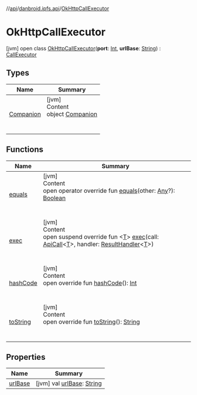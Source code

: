 //[api](../../index.md)/[danbroid.ipfs.api](../index.md)/[OkHttpCallExecutor](index.md)



# OkHttpCallExecutor  
 [jvm] open class [OkHttpCallExecutor](index.md)(**port**: [Int](https://kotlinlang.org/api/latest/jvm/stdlib/kotlin/-int/index.html), **urlBase**: [String](https://kotlinlang.org/api/latest/jvm/stdlib/kotlin/-string/index.html)) : [CallExecutor](../-call-executor/index.md)   


## Types  
  
|  Name|  Summary| 
|---|---|
| [Companion](-companion/index.md)| [jvm]  <br>Content  <br>object [Companion](-companion/index.md)  <br><br><br>


## Functions  
  
|  Name|  Summary| 
|---|---|
| [equals](../-types/-config/-config-change/index.md#kotlin/Any/equals/#kotlin.Any?/PointingToDeclaration/)| [jvm]  <br>Content  <br>open operator override fun [equals](../-types/-config/-config-change/index.md#kotlin/Any/equals/#kotlin.Any?/PointingToDeclaration/)(other: [Any](https://kotlinlang.org/api/latest/jvm/stdlib/kotlin/-any/index.html)?): [Boolean](https://kotlinlang.org/api/latest/jvm/stdlib/kotlin/-boolean/index.html)  <br><br><br>
| [exec](exec.md)| [jvm]  <br>Content  <br>open suspend override fun <[T](exec.md)> [exec](exec.md)(call: [ApiCall](../-api-call/index.md)<[T](exec.md)>, handler: [ResultHandler](../index.md#danbroid.ipfs.api/ResultHandler///PointingToDeclaration/)<[T](exec.md)>)  <br><br><br>
| [hashCode](../-types/-config/-config-change/index.md#kotlin/Any/hashCode/#/PointingToDeclaration/)| [jvm]  <br>Content  <br>open override fun [hashCode](../-types/-config/-config-change/index.md#kotlin/Any/hashCode/#/PointingToDeclaration/)(): [Int](https://kotlinlang.org/api/latest/jvm/stdlib/kotlin/-int/index.html)  <br><br><br>
| [toString](../-types/-config/-config-change/index.md#kotlin/Any/toString/#/PointingToDeclaration/)| [jvm]  <br>Content  <br>open override fun [toString](../-types/-config/-config-change/index.md#kotlin/Any/toString/#/PointingToDeclaration/)(): [String](https://kotlinlang.org/api/latest/jvm/stdlib/kotlin/-string/index.html)  <br><br><br>


## Properties  
  
|  Name|  Summary| 
|---|---|
| [urlBase](index.md#danbroid.ipfs.api/OkHttpCallExecutor/urlBase/#/PointingToDeclaration/)|  [jvm] val [urlBase](index.md#danbroid.ipfs.api/OkHttpCallExecutor/urlBase/#/PointingToDeclaration/): [String](https://kotlinlang.org/api/latest/jvm/stdlib/kotlin/-string/index.html)   <br>

